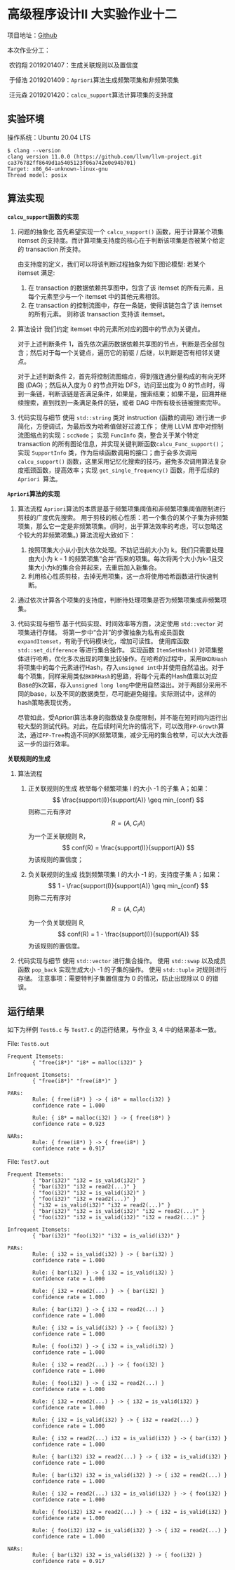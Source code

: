 # 高级程序设计II 大实验作业十二

项目地址：[Github](https://github.com/zhuohaoyu/TuringAdvancedProgramming19B/tree/master/Task3)

本次作业分工：

​	农钧翔 2019201407：生成关联规则以及置信度

​	于倬浩 2019201409：``Apriori``算法生成频繁项集和非频繁项集

​	汪元森 2019201420：``calcu_support``算法计算项集的支持度

## 实验环境

操作系统：Ubuntu 20.04 LTS

```shell
$ clang --version                 
clang version 11.0.0 (https://github.com/llvm/llvm-project.git ca376782ff8649d1a5405123f06a742e0e94b701)
Target: x86_64-unknown-linux-gnu
Thread model: posix
```

## 算法实现

**``calcu_support``函数的实现**

1. 问题的抽象化
    首先希望实现一个 ``calcu_support()`` 函数，用于计算某个项集 itemset 的支持度。而计算项集支持度的核心在于判断该项集是否被某个给定的 transaction 所支持。

    由支持度的定义，我们可以将该判断过程抽象为如下图论模型:
    若某个 itemset 满足:
    1. 在 transaction 的数据依赖共享图中，包含了该 itemset 的所有元素，且每个元素至少与一个 itemset 中的其他元素相邻。
    2. 在 transaction 的控制流图中，存在一条链，使得该链包含了该 itemset 的所有元素。
    则称该 transaction 支持该 itemset。

2. 算法设计
    我们约定 itemset 中的元素所对应的图中的节点为关键点。
    
    对于上述判断条件 1，首先依次遍历数据依赖共享图的节点，判断是否全部包含；然后对于每一个关键点，遍历它的前驱 / 后继，以判断是否有相邻关键点。
    
    对于上述判断条件 2，首先将控制流图缩点，得到强连通分量构成的有向无环图 (DAG)；然后从入度为 0 的节点开始 DFS，访问至出度为 0 的节点时，得到一条链，判断该链是否满足条件，如果是，搜索结束；如果不是，回溯并继续搜索，直到找到一条满足条件的链，或者 DAG 中所有极长链被搜索完毕。

3. 代码实现与细节
    使用 ``std::string`` 类对 instruction (函数的调用) 进行进一步简化，方便调试，为最后改为哈希值做好过渡工作；
    使用 LLVM 库中对控制流图缩点的实现：``sccNode``；
    实现 ``FuncInfo`` 类，整合关于某个特定 transaction 的所有图论信息，并实现关键判断函数``calcu_Func_support()``；
    实现 ``SupportInfo`` 类，作为后续函数调用的接口；由于会多次调用 ``calcu_support()`` 函数，这里采用记忆化搜索的技巧，避免多次调用算法复杂度瓶颈函数，提高效率；实现 ``get_single_frequency()`` 函数，用于后续的 ``Apriori ``算法。
    
    

**``Apriori``算法的实现**

1. 算法流程
    ``Apriori``算法的本质是基于频繁项集阈值和非频繁项集阈值限制进行剪枝的广度优先搜索。
    用于剪枝的核心性质：若一个集合的某个子集为非频繁项集，那么它一定是非频繁项集。(同时，出于算法效率的考虑，可以忽略这个较大的非频繁项集。)
    算法流程大致如下：
    
    1. 按照项集大小从小到大依次处理。不妨记当前大小为 k。我们只需要处理由大小为 k - 1 的频繁项集“合并”而来的项集。每次将两个大小为k-1且交集大小为k的集合合并起来，去重后加入新集合。
    2. 利用核心性质剪枝，去掉无用项集，这一点将使用哈希函数进行快速判断。
3. 通过依次计算各个项集的支持度，判断待处理项集是否为频繁项集或非频繁项集。
    
2. 代码实现与细节
    基于代码实现、时间效率等方面，决定使用 ``std::vector`` 对项集进行存储。
    将第一步中“合并”的步骤抽象为私有成员函数 ``expandItemset``，有助于代码模块化，增加可读性。
    使用库函数 ``std::set_difference`` 等进行集合操作。
    实现函数 ``ItemSetHash()`` 对项集整体进行哈希，优化多次出现的项集比较操作。在哈希的过程中，采用``BKDRHash``将项集中的每个元素进行Hash，存入``unsigned int``中并使用自然溢出。对于每个项集，同样采用类似``BKDRHash``的思路，将每个元素的Hash值乘以对应Base的k次幂，存入``unsigned long long``中使用自然溢出。对于两部分采用不同的base，以及不同的数据类型，尽可能避免碰撞。实际测试中，这样的hash策略表现优秀。
    
    尽管如此，受Apriori算法本身的指数级复杂度限制，并不能在短时间内运行出较大型的测试代码。对此，在后续时间允许的情况下，可以改用``FP-Growth``算法，通过``FP-Tree``构造不同的K频繁项集，减少无用的集合枚举，可以大大改善这一步的运行效率。
    
    

**关联规则的生成**

1. 算法流程
    1. 正关联规则的生成
        枚举每个频繁项集 I 的大小 -1 的子集 A；如果： $$ \frac{support(I)}{support(A)} \geq min_{conf} $$ 则称二元有序对 $$ R = (A, C_IA) $$ 为一个正关联规则 R，
        $$ conf(R) = \frac{support(I)}{support(A)} $$
        为该规则的置信度；

    2. 负关联规则的生成
        找到频繁项集 I 的大小 -1 的，支持度子集 A；如果： $$ 1 - \frac{support(I)}{support(A)} \geq min_{conf} $$ 则称二元有序对 $$ R = (A, C_IA) $$ 为一个负关联规则 R,
        $$ conf(R) = 1 - \frac{support(I)}{support(A)} $$
        为该规则的置信度。

2. 代码实现与细节
    使用 ``std::vector`` 进行集合操作。
    使用 ``std::swap`` 以及成员函数 ``pop_back`` 实现生成大小 -1 的子集的操作。
    使用 ``std::tuple`` 对规则进行存储。
    注意事项：需要特判子集置信度为 0 的情况，防止出现除以 0 的错误。
    
    

## 运行结果

如下为样例 ``Test6.c`` 与 ``Test7.c`` 的运行结果，与作业 3, 4 中的结果基本一致。

File: ```Test6.out```
```
Frequent Itemsets:
        { "free(i8*)" "i8* = malloc(i32)" }

Infrequent Itemsets:
        { "free(i8*)" "free(i8*)" }

PARs:
        Rule: { free(i8*) } -> { i8* = malloc(i32) }
        confidence rate = 1.000

        Rule: { i8* = malloc(i32) } -> { free(i8*) }
        confidence rate = 0.923

NARs:
        Rule: { free(i8*) } -> { free(i8*) }
        confidence rate = 0.917

```

File: ```Test7.out```
```
Frequent Itemsets:
        { "bar(i32)" "i32 = is_valid(i32)" }
        { "bar(i32)" "i32 = read2(...)" }
        { "foo(i32)" "i32 = is_valid(i32)" }
        { "foo(i32)" "i32 = read2(...)" }
        { "i32 = is_valid(i32)" "i32 = read2(...)" }
        { "bar(i32)" "i32 = is_valid(i32)" "i32 = read2(...)" }
        { "foo(i32)" "i32 = is_valid(i32)" "i32 = read2(...)" }

Infrequent Itemsets:
        { "bar(i32)" "foo(i32)" "i32 = is_valid(i32)" }

PARs:
        Rule: { i32 = is_valid(i32) } -> { bar(i32) }
        confidence rate = 1.000

        Rule: { bar(i32) } -> { i32 = is_valid(i32) }
        confidence rate = 1.000

        Rule: { i32 = read2(...) } -> { bar(i32) }
        confidence rate = 1.000

        Rule: { bar(i32) } -> { i32 = read2(...) }
        confidence rate = 1.000

        Rule: { i32 = is_valid(i32) } -> { foo(i32) }
        confidence rate = 1.000

        Rule: { foo(i32) } -> { i32 = is_valid(i32) }
        confidence rate = 1.000

        Rule: { i32 = read2(...) } -> { foo(i32) }
        confidence rate = 1.000

        Rule: { foo(i32) } -> { i32 = read2(...) }
        confidence rate = 1.000

        Rule: { i32 = read2(...) } -> { i32 = is_valid(i32) }
        confidence rate = 1.000

        Rule: { i32 = is_valid(i32) } -> { i32 = read2(...) }
        confidence rate = 1.000

        Rule: { i32 = read2(...) i32 = is_valid(i32) } -> { bar(i32) }
        confidence rate = 1.000

        Rule: { bar(i32) i32 = read2(...) } -> { i32 = is_valid(i32) }
        confidence rate = 1.000

        Rule: { bar(i32) i32 = is_valid(i32) } -> { i32 = read2(...) }
        confidence rate = 1.000

        Rule: { i32 = read2(...) i32 = is_valid(i32) } -> { foo(i32) }
        confidence rate = 1.000

        Rule: { foo(i32) i32 = read2(...) } -> { i32 = is_valid(i32) }
        confidence rate = 1.000

        Rule: { foo(i32) i32 = is_valid(i32) } -> { i32 = read2(...) }
        confidence rate = 1.000

NARs:
        Rule: { bar(i32) i32 = is_valid(i32) } -> { foo(i32) }
        confidence rate = 0.917

```